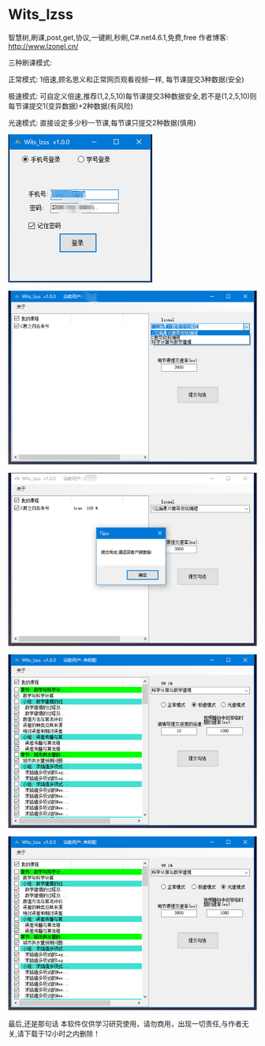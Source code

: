 # Wits_lzss
智慧树,刷课,post,get,协议,一键刷,秒刷,C#.net4.6.1,免费,free
作者博客: http://www.lzonel.cn/

三种刷课模式:

正常模式: 1倍速,顾名思义和正常网页观看视频一样, 每节课提交3种数据(安全)

极速模式: 可自定义倍速,推荐(1,2,5,10)每节课提交3种数据安全,若不是(1,2,5,10)则每节课提交1(变异数据)+2种数据(有风险)

光速模式: 直接设定多少秒一节课,每节课只提交2种数据(慎用)

![](20200603110400000.png)

![](20200603110400001.png)

![](20200603110400002.png)

![](20200603110400003.png)

![](20200603110400004.png)


最后,还是那句话 本软件仅供学习研究使用，请勿商用，出现一切责任,与作者无关,请下载于12小时之内删除！
 
